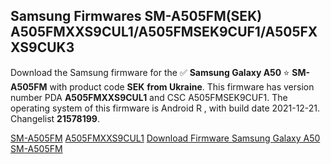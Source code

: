 <h2>Samsung Firmwares SM-A505FM(SEK) A505FMXXS9CUL1/A505FMSEK9CUF1/A505FXXS9CUK3</h2>
Download the Samsung firmware for the ✅ <strong>Samsung Galaxy A50 </strong> ⭐ <strong>SM-A505FM</strong> with product code <strong>SEK</strong> <strong> from Ukraine</strong>. This firmware has version number PDA <strong>A505FMXXS9CUL1</strong> and CSC A505FMSEK9CUF1. The operating system of this firmware is Android R , with build date 2021-12-21. Changelist <strong>21578199</strong>.

[SM-A505FM](https://samfirm.shop/samsung/model/SM-A505FM)
[A505FMXXS9CUL1](https://samfirm.shop/samsung/pda/A505FMXXS9CUL1)
[Download Firmware Samsung Galaxy A50 SM-A505FM](https://samfirm.shop/samsung/firmware/484149)
